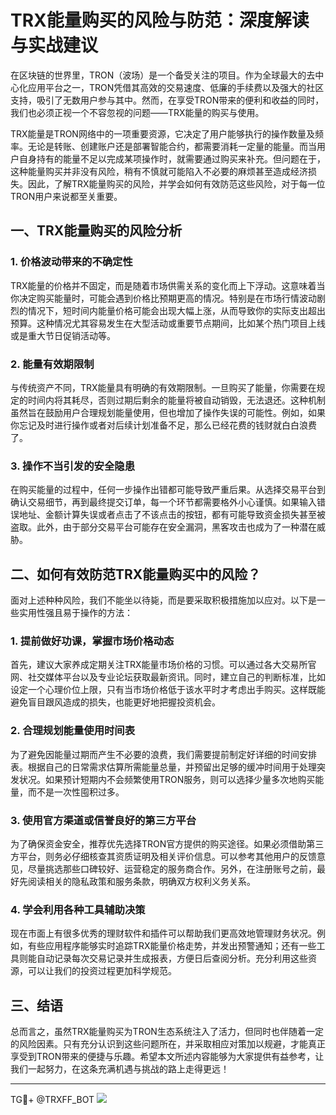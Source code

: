 # TRX能量购买的风险与防范：深度解读与实战建议

在区块链的世界里，TRON（波场）是一个备受关注的项目。作为全球最大的去中心化应用平台之一，TRON凭借其高效的交易速度、低廉的手续费以及强大的社区支持，吸引了无数用户参与其中。然而，在享受TRON带来的便利和收益的同时，我们也必须正视一个不容忽视的问题——TRX能量的购买与使用。

TRX能量是TRON网络中的一项重要资源，它决定了用户能够执行的操作数量及频率。无论是转账、创建账户还是部署智能合约，都需要消耗一定量的能量。而当用户自身持有的能量不足以完成某项操作时，就需要通过购买来补充。但问题在于，这种能量购买并非没有风险，稍有不慎就可能陷入不必要的麻烦甚至造成经济损失。因此，了解TRX能量购买的风险，并学会如何有效防范这些风险，对于每一位TRON用户来说都至关重要。

## 一、TRX能量购买的风险分析

### 1. 价格波动带来的不确定性

TRX能量的价格并不固定，而是随着市场供需关系的变化而上下浮动。这意味着当你决定购买能量时，可能会遇到价格比预期更高的情况。特别是在市场行情波动剧烈的情况下，短时间内能量价格可能会出现大幅上涨，从而导致你的实际支出超出预算。这种情况尤其容易发生在大型活动或重要节点期间，比如某个热门项目上线或是重大节日促销活动等。

### 2. 能量有效期限制

与传统资产不同，TRX能量具有明确的有效期限制。一旦购买了能量，你需要在规定的时间内将其耗尽，否则过期后剩余的能量将被自动销毁，无法退还。这种机制虽然旨在鼓励用户合理规划能量使用，但也增加了操作失误的可能性。例如，如果你忘记及时进行操作或者对后续计划准备不足，那么已经花费的钱财就白白浪费了。

### 3. 操作不当引发的安全隐患

在购买能量的过程中，任何一步操作出错都可能导致严重后果。从选择交易平台到确认交易细节，再到最终提交订单，每一个环节都需要格外小心谨慎。如果输入错误地址、金额计算失误或者点击了不该点击的按钮，都有可能导致资金损失甚至被盗取。此外，由于部分交易平台可能存在安全漏洞，黑客攻击也成为了一种潜在威胁。

## 二、如何有效防范TRX能量购买中的风险？

面对上述种种风险，我们不能坐以待毙，而是要采取积极措施加以应对。以下是一些实用性强且易于操作的方法：

### 1. 提前做好功课，掌握市场价格动态

首先，建议大家养成定期关注TRX能量市场价格的习惯。可以通过各大交易所官网、社交媒体平台以及专业论坛获取最新资讯。同时，建立自己的判断标准，比如设定一个心理价位上限，只有当市场价格低于该水平时才考虑出手购买。这样既能避免盲目跟风造成的损失，也能更好地把握投资机会。

### 2. 合理规划能量使用时间表

为了避免因能量过期而产生不必要的浪费，我们需要提前制定好详细的时间安排表。根据自己的日常需求估算所需能量总量，并预留出足够的缓冲时间用于处理突发状况。如果预计短期内不会频繁使用TRON服务，则可以选择少量多次地购买能量，而不是一次性囤积过多。

### 3. 使用官方渠道或信誉良好的第三方平台

为了确保资金安全，推荐优先选择TRON官方提供的购买途径。如果必须借助第三方平台，则务必仔细核查其资质证明及相关评价信息。可以参考其他用户的反馈意见，尽量挑选那些口碑较好、运营稳定的服务商合作。另外，在注册账号之前，最好先阅读相关的隐私政策和服务条款，明确双方权利义务关系。

### 4. 学会利用各种工具辅助决策

现在市面上有很多优秀的理财软件和插件可以帮助我们更高效地管理财务状况。例如，有些应用程序能够实时追踪TRX能量价格走势，并发出预警通知；还有一些工具则能自动记录每次交易记录并生成报表，方便日后查阅分析。充分利用这些资源，可以让我们的投资过程更加科学规范。

## 三、结语

总而言之，虽然TRX能量购买为TRON生态系统注入了活力，但同时也伴随着一定的风险因素。只有充分认识到这些问题所在，并采取相应对策加以规避，才能真正享受到TRON带来的便捷与乐趣。希望本文所述内容能够为大家提供有益参考，让我们一起努力，在这条充满机遇与挑战的路上走得更远！

---

TG💪+ @TRXFF_BOT  ![](https://sites.google.com/view/trxduihuan/)